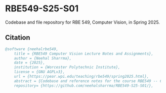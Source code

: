 # RBE549-S25-S01
Codebase and file repository for RBE 549, Computer Vision, in Spring 2025.

## Citation

```bibtex
@software {neehalrbe549,
    title = {RBE549 Computer Vision Lecture Notes and Assignments},
    author = {Neehal Sharrma},
    date = {2025},
    institution = {Worcester Polytechnic Institute},
    license = {GNU AGPLv3},
    url = {https://pear.wpi.edu/teaching/rbe549/spring2025.html},
    abstract = {Codebase and reference notes for the course RBE549 -- Computer Vision},
    repository= {https://github.com/neehalsharrma/RBE549-S25-S01/},
```
